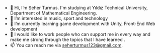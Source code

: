 - 👋 Hi, I’m Seher Turmus. I'm studying at Yıldız Technical University, Department of Mathematical Engineering.
- 👀 I’m interested in music, sport and technology
- 🌱 I’m currently learning game development with Unity, Front-End Web development
- 💞️ I would like to work people who can support me in every way and make me strong through the topics that I have learned .
- 📫 You can reach me via seherturmus123@gmail.com.

<!---
SeherTurmus/SeherTurmus is a ✨ special ✨ repository because its `README.md` (this file) appears on your GitHub profile.
You can click the Preview link to take a look at your changes.
--->
